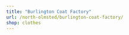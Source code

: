 ```yaml
---
title: "Burlington Coat Factory"
url: /north-olmsted/burlington-coat-factory/
shop: clothes
---
```

